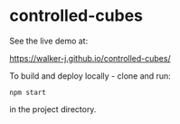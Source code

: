 # controlled-cubes

See the live demo at:

<https://walker-j.github.io/controlled-cubes/>

To build and deploy locally - clone and run:

``npm start``

in the project directory.
